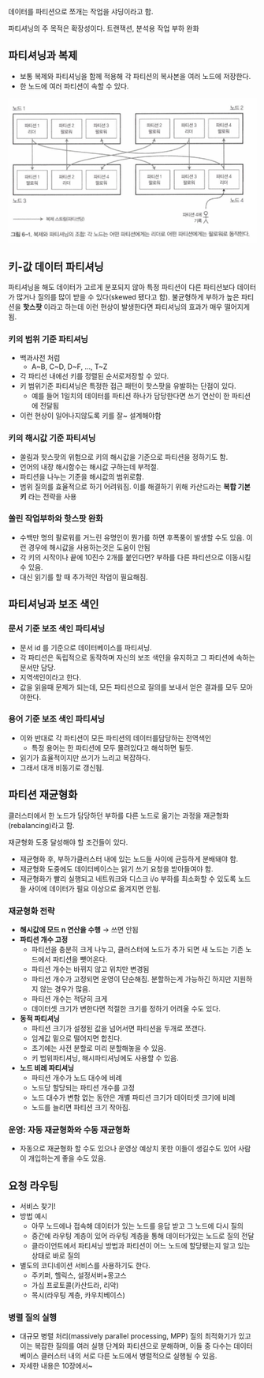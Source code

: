 데이터를 파티션으로 쪼개는 작업을 샤딩이라고 함.

파티셔닝의 주 목적은 확장성이다. 트랜잭션, 분석용 작업 부하 완화

## 파티셔닝과 복제

- 보통 복제와 파티셔닝을 함께 적용해 각 파티션의 복사본을 여러 노드에 저장한다.
- 한 노드에 여러 파티션이 속할 수 있다.

![Untitled](partitioning-1.png)

## 키-값 데이터 파티셔닝

파티셔닝을 해도 데이터가 고르게 분포되지 않아 특정 파티션이 다른 파티션보다 데이터가 많거나 질의를 많이 받을 수 있다(skewed 됐다고 함). 불균형하게 부하가 높은 파티션을 **핫스팟** 이라고 하는데 이런 현상이 발생한다면 파티셔닝의 효과가 매우 떨어지게됨.

### 키의 범위 기준 파티셔닝

- 백과사전 처럼
    - A~B, C~D, D~F, …, T~Z
- 각 파티션 내에선 키를 정렬된 순서로저장할 수 있다.
- 키 범위기준 파티셔닝은 특정한 접근 패턴이 핫스팟을 유발하는 단점이 있다.
    - 예를 들어 1일치의 데이터를 파티션 하나가 담당한다면 쓰기 연산이 한 파티션에 전달됨
- 이런 현상이 일어나지않도록 키를 잘~ 설계해야함

### 키의 해시값 기준 파티셔닝

- 쏠림과 핫스팟의 위험으로 키의 해시값을 기준으로 파티션을 정하기도 함.
- 언어의 내장 해시함수는 해시값 구하는데 부적절.
- 파티션을 나누는 기준을 해시값의 범위로함.
- 범위 질의를 효율적으로 하기 어려워짐. 이를 해결하기 위해 카산드라는 **복합 기본키** 라는 전략을 사용

### 쏠린 작업부하와 핫스팟 완화

- 수백만 명의 팔로워를 거느린 유명인이 뭔가를 하면 후폭풍이 발생할 수도 있음. 이런 경우에 해시값을 사용하는것은 도움이 안됨
- 각 키의 시작이나 끝에 10진수 2개를 붙인다면? 부하를 다른 파티션으로 이동시킬 수 있음.
- 대신 읽기를 할 때 추가적인 작업이 필요해짐.

## 파티셔닝과 보조 색인

### 문서 기준 보조 색인 파티셔닝

- 문서 id 를 기준으로 데이터베이스를 파티셔닝.
- 각 파티션은 독립적으로 동작하며 자신의 보조 색인을 유지하고 그 파티션에 속하는 문서만 담당.
- 지역색인이라고 한다.
- 값을 읽을때 문제가 되는데, 모든 파티션으로 질의를 보내서 얻은 결과를 모두 모아야한다.

### 용어 기준 보조 색인 파티셔닝

- 이와 반대로 각 파티션이 모든 파티션의 데이터를담당하는 전역색인
    - 특정 용어는 한 파티션에 모두 몰려있다고 해석하면 될듯.
- 읽기가 효율적이지만 쓰기가 느리고 복잡하다.
- 그래서 대개 비동기로 갱신됨.

## 파티션 재균형화

클러스터에서 한 노드가 담당하던 부하를 다른 노드로 옮기는 과정을 재균형화(rebalancing)라고 함.

재균형화 도중 달성해야 할 조건들이 있다.

- 재균형화 후, 부하가클러스터 내에 있는 노드들 사이에 균등하게 분배돼야 함.
- 재균형화 도중에도 데이터베이스는 읽기 쓰기 요청을 받아들여야 함.
- 재균형화가 빨리 실행되고 네트워크와 디스크 i/o 부하를 최소화할 수 있도록 노드들 사이에 데이터가 필요 이상으로 옮겨지면 안됨.

### 재균형화 전략

- **해시값에 모드 n 연산을 수행** → 쓰면 안됨
- **파티션 개수 고정**
    - 파티션을 충분히 크게 나누고, 클러스터에 노드가 추가 되면 새 노드는 기존 노드에서 파티션을 뺏어온다.
    - 파티션 개수는 바뀌지 않고 위치만 변경됨
    - 파티션 개수가 고정되면 운영이 단순해짐. 분할하는게 가능하긴 하지만 지원하지 않는 경우가 많음.
    - 파티션 개수는 적당히 크게
    - 데이터셋 크기가 변한다면 적절한 크기를 정하기 어려울 수도 있다.
- **동적 파티셔닝**
    - 파티션 크기가 설정된 값을 넘어서면 파티션을 두개로 쪼갠다.
    - 임계값 밑으로 떨어지면 합친다.
    - 초기에는 사전 분할로 미리 분할해놓을 수 있음.
    - 키 범위파티셔닝, 해시파티셔닝에도 사용할 수 있음.
- **노드 비례 파티셔닝**
    - 파티션 개수가 노드 대수에 비례
    - 노드당 할당되는 파티션 개수를 고정
    - 노드 대수가 변함 없는 동안은 개별 파티션 크기가 데이터셋 크기에 비례
    - 노드를 늘리면 파티션 크기 작아짐.

### 운영: 자동 재균형화와 수동 재균형화

- 자동으로 재균형화 할 수도 있으나 운영상 예상치 못한 이들이 생길수도 있어 사람이 개입하는게 좋을 수도 있음.

## 요청 라우팅

- 서비스 찾기!
- 방법 예시
    - 아무 노드에나 접속해 데이터가 있는 노드를 응답 받고 그 노드에 다시 질의
    - 중간에 라우팅 계층이 있어 라우팅 계층을 통해 데이터가있는 노드로 질의 전달
    - 클라이언트에서 파티셔닝 방법과 파티션이 어느 노드에 할당됐는지 알고 있는 상태로 바로 질의
- 별도의 코디네이션 서비스를 사용하기도 한다.
    - 주키퍼, 헬릭스, 설정서버+몽고스
    - 가십 프로토콜(카산드라, 리악)
    - 목시(라우팅 계층, 카우치베이스)

### 병렬 질의 실행

- 대규모 병렬 처리(massively parallel processing, MPP) 질의 최적화기가 있고 이는 복잡한 질의를 여러 실행 단계와 파티션으로 분해하며, 이들 중 다수는 데이터베이스 클러스터 내의 서로 다른 노드에서 병렬적으로 실행될 수 있음.
- 자세한 내용은 10장에서~